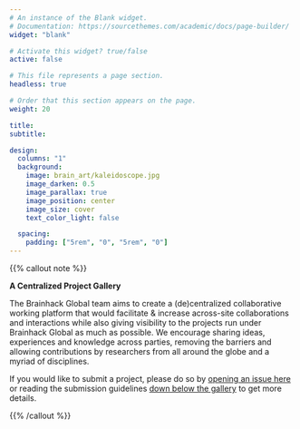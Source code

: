 ```yaml
---
# An instance of the Blank widget.
# Documentation: https://sourcethemes.com/academic/docs/page-builder/
widget: "blank"

# Activate this widget? true/false
active: false

# This file represents a page section.
headless: true

# Order that this section appears on the page.
weight: 20

title:
subtitle:

design:
  columns: "1"
  background:
    image: brain_art/kaleidoscope.jpg
    image_darken: 0.5
    image_parallax: true
    image_position: center
    image_size: cover
    text_color_light: false

  spacing:
    padding: ["5rem", "0", "5rem", "0"]
---
```


{{% callout note %}}

**A Centralized Project Gallery**

The Brainhack Global team aims to create a (de)centralized collaborative working
platform that would facilitate & increase across-site collaborations and
interactions while also giving visibility to the projects run under Brainhack
Global as much as possible. We encourage sharing ideas, experiences and
knowledge across parties, removing the barriers and allowing contributions by
researchers from all around the globe and a myriad of disciplines.

If you would like to submit a project, please do so by
[opening an issue here](https://github.com/brainhackorg/global2021/issues/new/choose)
or reading the submission guidelines [down below the gallery](#guidelines) to
get more details.

{{% /callout %}}
